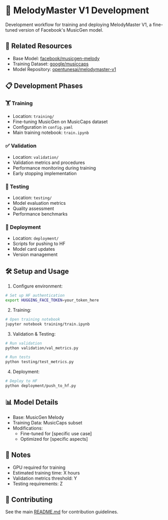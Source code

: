 # 🎵 MelodyMaster V1 Development

Development workflow for training and deploying MelodyMaster V1, a fine-tuned version of Facebook's MusicGen model.

## 🔗 Related Resources

- Base Model: [facebook/musicgen-melody](https://huggingface.co/facebook/musicgen-melody)
- Training Dataset: [google/musiccaps](https://huggingface.co/datasets/google/musiccaps)
- Model Repository: [opentunesai/melodymaster-v1](https://huggingface.co/opentunesai/melodymaster-v1)

## 📋 Development Phases

### 🏋️ Training
- Location: `training/`
- Fine-tuning MusicGen on MusicCaps dataset
- Configuration in `config.yaml`
- Main training notebook: `train.ipynb`

### ✅ Validation
- Location: `validation/`
- Validation metrics and procedures
- Performance monitoring during training
- Early stopping implementation

### 🧪 Testing
- Location: `testing/`
- Model evaluation metrics
- Quality assessment
- Performance benchmarks

### 🚀 Deployment
- Location: `deployment/`
- Scripts for pushing to HF
- Model card updates
- Version management

## 🛠️ Setup and Usage

1. Configure environment:
```bash
# Set up HF authentication
export HUGGING_FACE_TOKEN=your_token_here
```

2. Training:
```bash
# Open training notebook
jupyter notebook training/train.ipynb
```

3. Validation & Testing:
```bash
# Run validation
python validation/val_metrics.py

# Run tests
python testing/test_metrics.py
```

4. Deployment:
```bash
# Deploy to HF
python deployment/push_to_hf.py
```

## 📊 Model Details

- Base: MusicGen Melody
- Training Data: MusicCaps subset
- Modifications:
  - Fine-tuned for [specific use case]
  - Optimized for [specific aspects]

## 📝 Notes

- GPU required for training
- Estimated training time: X hours
- Validation metrics threshold: Y
- Testing requirements: Z

## 🤝 Contributing

See the main [README.md](../../README.md) for contribution guidelines.
